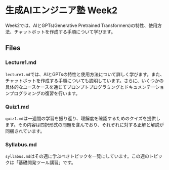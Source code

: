 
# 生成AIエンジニア塾 Week2

Week2では、AIとGPTs(Generative Pretrained Transformers)の特性、使用方法、チャットボットを作成する手順について学びます。

## Files

### Lecture1.md

`lecture1.md`では、AIとGPTsの特性と使用方法について詳しく学びます。また、チャットボットを作成する手順についても説明しています。さらに、いくつかの具体的なユースケースを通じてプロンプトプログラミングとドキュメンテーションプログラミングの復習を行います。

### Quiz1.md

`quiz1.md`は一週間の学習を振り返り、理解度を確認するためのクイズを提供します。その内容は四択形式の問題を含んでおり、それぞれに対する正解と解説が同梱されています。

### Syllabus.md

`syllabus.md`はその週に学ぶべきトピックを一覧にしています。この週のトピックは「基礎開発ツール講習」です。
